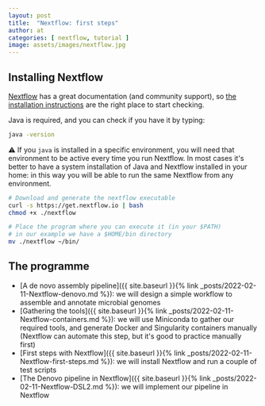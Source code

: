 ```yaml
---
layout: post
title:  "Nextflow: first steps"
author: at
categories: [ nextflow, tutorial ]
image: assets/images/nextflow.jpg
---
```


## Installing Nextflow

[Nextflow](https://www.nextflow.io/) has a great documentation (and community support), so [the installation instructions](https://www.nextflow.io/docs/latest/getstarted.html#installation) are the right place to start checking.

Java is required, and you can check if you have it by typing:

```bash
java -version
```

:warning: If you `java` is installed in a specific environment, you will need that environment to be active every time you run Nextflow.
In most cases it's better to have a system installation of Java and Nextflow installed in your home: in this way you will be able to run the same Nextflow from any environment.

```bash
# Download and generate the nextflow executable
curl -s https://get.nextflow.io | bash
chmod +x ./nextflow

# Place the program where you can execute it (in your $PATH)
# in our example we have a $HOME/bin directory
mv ./nextflow ~/bin/
```

## The programme

* [A de novo assembly pipeline]({{ site.baseurl }}{% link _posts/2022-02-11-Nextflow-denovo.md %}): we will design a simple workflow to assemble and annotate microbial genomes
* [Gathering the tools]({{ site.baseurl }}{% link _posts/2022-02-11-Nextflow-containers.md %}): we will use Miniconda to gather our required tools, and generate Docker and Singularity containers manually (Nextflow can automate this step, but it's good to practice manually first)
* [First steps with Nextflow]({{ site.baseurl }}{% link _posts/2022-02-11-Nextflow-first-steps.md %}): we will install Nextflow and run a couple of test scripts
* [The Denovo pipeline in Nextflow]({{ site.baseurl }}{% link _posts/2022-02-11-Nextflow-DSL2.md %}): we will implement our pipeline in Nextflow
